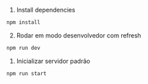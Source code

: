 1. Install dependencies

```bash
npm install
```

2. Rodar em modo desenvolvedor com refresh

```bash
npm run dev
```

1. Inicializar servidor padrão

```bash
npm run start
```
